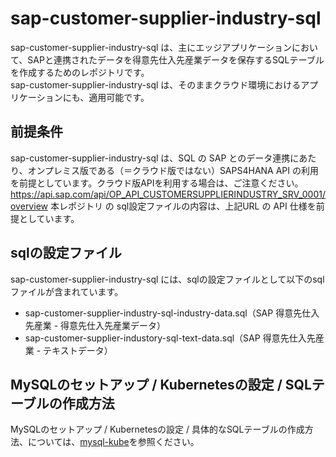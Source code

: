 # sap-customer-supplier-industry-sql  
sap-customer-supplier-industry-sql は、主にエッジアプリケーションにおいて、SAPと連携されたデータを得意先仕入先産業データを保存するSQLテーブルを作成するためのレポジトリです。  
sap-customer-supplier-industry-sql は、そのままクラウド環境におけるアプリケーションにも、適用可能です。  

## 前提条件  
sap-customer-supplier-industry-sql は、SQL の SAP とのデータ連携にあたり、オンプレミス版である（＝クラウド版ではない）SAPS4HANA API の利用を前提としています。クラウド版APIを利用する場合は、ご注意ください。  
https://api.sap.com/api/OP_API_CUSTOMERSUPPLIERINDUSTRY_SRV_0001/overview
本レポジトリ の sql設定ファイルの内容は、上記URL の API 仕様を前提としています。  

## sqlの設定ファイル
sap-customer-supplier-industry-sql には、sqlの設定ファイルとして以下のsqlファイルが含まれています。  


* sap-customer-supplier-industry-sql-industry-data.sql（SAP 得意先仕入先産業 - 得意先仕入先産業データ）
* sap-customer-supplier-industory-sql-text-data.sql（SAP 得意先仕入先産業 - テキストデータ）

## MySQLのセットアップ / Kubernetesの設定 / SQLテーブルの作成方法
MySQLのセットアップ / Kubernetesの設定 / 具体的なSQLテーブルの作成方法、については、[mysql-kube](https://github.com/latonaio/mysql-kube)を参照ください。
